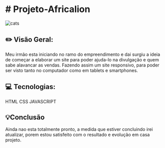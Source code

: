 <h1># Projeto-Africalion</h1>

![cats](https://user-images.githubusercontent.com/101216130/179735786-4f0ed7ca-c4b4-4b6f-b183-5039244567d8.jpg)


<h2>✏️ Visão Geral:</h2>
 Meu irmão esta iniciando no ramo do empreendimento e dai surgiu a ideia de começar a elaborar um site para poder ajuda-lo na divulgação e quem sabe alavancar as vendas.
Fazendo assim um site responsivo, para poder ser visto tanto no computador como em tablets e smartphones.
<h2>💻 Tecnologias:</h2>
HTML CSS JAVASCRIPT
<h2>💡Conclusão</h2>
Ainda nao esta totalmente pronto, a medida que estiver concluindo irei atualizar, porem estou satisfeito com o resultado e evolução em casa projeto.

